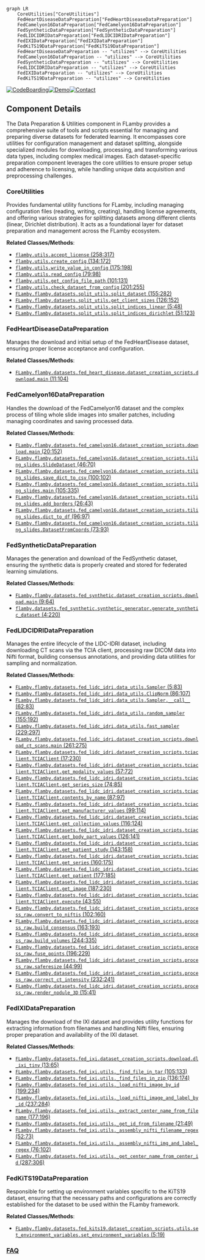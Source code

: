 ```mermaid
graph LR
    CoreUtilities["CoreUtilities"]
    FedHeartDiseaseDataPreparation["FedHeartDiseaseDataPreparation"]
    FedCamelyon16DataPreparation["FedCamelyon16DataPreparation"]
    FedSyntheticDataPreparation["FedSyntheticDataPreparation"]
    FedLIDCIDRIDataPreparation["FedLIDCIDRIDataPreparation"]
    FedIXIDataPreparation["FedIXIDataPreparation"]
    FedKiTS19DataPreparation["FedKiTS19DataPreparation"]
    FedHeartDiseaseDataPreparation -- "utilizes" --> CoreUtilities
    FedCamelyon16DataPreparation -- "utilizes" --> CoreUtilities
    FedSyntheticDataPreparation -- "utilizes" --> CoreUtilities
    FedLIDCIDRIDataPreparation -- "utilizes" --> CoreUtilities
    FedIXIDataPreparation -- "utilizes" --> CoreUtilities
    FedKiTS19DataPreparation -- "utilizes" --> CoreUtilities
```
[![CodeBoarding](https://img.shields.io/badge/Generated%20by-CodeBoarding-9cf?style=flat-square)](https://github.com/CodeBoarding/GeneratedOnBoardings)[![Demo](https://img.shields.io/badge/Try%20our-Demo-blue?style=flat-square)](https://www.codeboarding.org/demo)[![Contact](https://img.shields.io/badge/Contact%20us%20-%20contact@codeboarding.org-lightgrey?style=flat-square)](mailto:contact@codeboarding.org)

## Component Details

The Data Preparation & Utilities component in FLamby provides a comprehensive suite of tools and scripts essential for managing and preparing diverse datasets for federated learning. It encompasses core utilities for configuration management and dataset splitting, alongside specialized modules for downloading, processing, and transforming various data types, including complex medical images. Each dataset-specific preparation component leverages the core utilities to ensure proper setup and adherence to licensing, while handling unique data acquisition and preprocessing challenges.

### CoreUtilities
Provides fundamental utility functions for FLamby, including managing configuration files (reading, writing, creating), handling license agreements, and offering various strategies for splitting datasets among different clients (linear, Dirichlet distribution). It acts as a foundational layer for dataset preparation and management across the FLamby ecosystem.


**Related Classes/Methods**:

- <a href="https://github.com/owkin/FLamby/blob/master/flamby/utils.py#L258-L317" target="_blank" rel="noopener noreferrer">`flamby.utils.accept_license` (258:317)</a>
- <a href="https://github.com/owkin/FLamby/blob/master/flamby/utils.py#L134-L172" target="_blank" rel="noopener noreferrer">`flamby.utils.create_config` (134:172)</a>
- <a href="https://github.com/owkin/FLamby/blob/master/flamby/utils.py#L175-L198" target="_blank" rel="noopener noreferrer">`flamby.utils.write_value_in_config` (175:198)</a>
- <a href="https://github.com/owkin/FLamby/blob/master/flamby/utils.py#L79-L98" target="_blank" rel="noopener noreferrer">`flamby.utils.read_config` (79:98)</a>
- <a href="https://github.com/owkin/FLamby/blob/master/flamby/utils.py#L101-L131" target="_blank" rel="noopener noreferrer">`flamby.utils.get_config_file_path` (101:131)</a>
- <a href="https://github.com/owkin/FLamby/blob/master/flamby/utils.py#L201-L255" target="_blank" rel="noopener noreferrer">`flamby.utils.check_dataset_from_config` (201:255)</a>
- <a href="https://github.com/owkin/FLamby/blob/master/flamby/datasets/split_utils.py#L155-L282" target="_blank" rel="noopener noreferrer">`FLamby.flamby.datasets.split_utils.split_dataset` (155:282)</a>
- <a href="https://github.com/owkin/FLamby/blob/master/flamby/datasets/split_utils.py#L126-L152" target="_blank" rel="noopener noreferrer">`FLamby.flamby.datasets.split_utils.get_client_sizes` (126:152)</a>
- <a href="https://github.com/owkin/FLamby/blob/master/flamby/datasets/split_utils.py#L5-L48" target="_blank" rel="noopener noreferrer">`FLamby.flamby.datasets.split_utils.split_indices_linear` (5:48)</a>
- <a href="https://github.com/owkin/FLamby/blob/master/flamby/datasets/split_utils.py#L51-L123" target="_blank" rel="noopener noreferrer">`FLamby.flamby.datasets.split_utils.split_indices_dirichlet` (51:123)</a>


### FedHeartDiseaseDataPreparation
Manages the download and initial setup of the FedHeartDisease dataset, ensuring proper license acceptance and configuration.


**Related Classes/Methods**:

- <a href="https://github.com/owkin/FLamby/blob/master/flamby/datasets/fed_heart_disease/dataset_creation_scripts/download.py#L11-L104" target="_blank" rel="noopener noreferrer">`FLamby.flamby.datasets.fed_heart_disease.dataset_creation_scripts.download.main` (11:104)</a>


### FedCamelyon16DataPreparation
Handles the download of the FedCamelyon16 dataset and the complex process of tiling whole slide images into smaller patches, including managing coordinates and saving processed data.


**Related Classes/Methods**:

- <a href="https://github.com/owkin/FLamby/blob/master/flamby/datasets/fed_camelyon16/dataset_creation_scripts/download.py#L20-L152" target="_blank" rel="noopener noreferrer">`FLamby.flamby.datasets.fed_camelyon16.dataset_creation_scripts.download.main` (20:152)</a>
- <a href="https://github.com/owkin/FLamby/blob/master/flamby/datasets/fed_camelyon16/dataset_creation_scripts/tiling_slides.py#L46-L70" target="_blank" rel="noopener noreferrer">`FLamby.flamby.datasets.fed_camelyon16.dataset_creation_scripts.tiling_slides.SlideDataset` (46:70)</a>
- <a href="https://github.com/owkin/FLamby/blob/master/flamby/datasets/fed_camelyon16/dataset_creation_scripts/tiling_slides.py#L100-L102" target="_blank" rel="noopener noreferrer">`FLamby.flamby.datasets.fed_camelyon16.dataset_creation_scripts.tiling_slides.save_dict_to_csv` (100:102)</a>
- <a href="https://github.com/owkin/FLamby/blob/master/flamby/datasets/fed_camelyon16/dataset_creation_scripts/tiling_slides.py#L105-L335" target="_blank" rel="noopener noreferrer">`FLamby.flamby.datasets.fed_camelyon16.dataset_creation_scripts.tiling_slides.main` (105:335)</a>
- <a href="https://github.com/owkin/FLamby/blob/master/flamby/datasets/fed_camelyon16/dataset_creation_scripts/tiling_slides.py#L26-L43" target="_blank" rel="noopener noreferrer">`FLamby.flamby.datasets.fed_camelyon16.dataset_creation_scripts.tiling_slides.add_borders` (26:43)</a>
- <a href="https://github.com/owkin/FLamby/blob/master/flamby/datasets/fed_camelyon16/dataset_creation_scripts/tiling_slides.py#L96-L97" target="_blank" rel="noopener noreferrer">`FLamby.flamby.datasets.fed_camelyon16.dataset_creation_scripts.tiling_slides.dict_to_df` (96:97)</a>
- <a href="https://github.com/owkin/FLamby/blob/master/flamby/datasets/fed_camelyon16/dataset_creation_scripts/tiling_slides.py#L73-L93" target="_blank" rel="noopener noreferrer">`FLamby.flamby.datasets.fed_camelyon16.dataset_creation_scripts.tiling_slides.DatasetFromCoords` (73:93)</a>


### FedSyntheticDataPreparation
Manages the generation and download of the FedSynthetic dataset, ensuring the synthetic data is properly created and stored for federated learning simulations.


**Related Classes/Methods**:

- <a href="https://github.com/owkin/FLamby/blob/master/flamby/datasets/fed_synthetic/dataset_creation_scripts/download.py#L9-L64" target="_blank" rel="noopener noreferrer">`FLamby.flamby.datasets.fed_synthetic.dataset_creation_scripts.download.main` (9:64)</a>
- <a href="https://github.com/owkin/FLamby/blob/master/flamby/datasets/fed_synthetic/synthetic_generator.py#L4-L220" target="_blank" rel="noopener noreferrer">`flamby.datasets.fed_synthetic.synthetic_generator.generate_synthetic_dataset` (4:220)</a>


### FedLIDCIDRIDataPreparation
Manages the entire lifecycle of the LIDC-IDRI dataset, including downloading CT scans via the TCIA client, processing raw DICOM data into Nifti format, building consensus annotations, and providing data utilities for sampling and normalization.


**Related Classes/Methods**:

- <a href="https://github.com/owkin/FLamby/blob/master/flamby/datasets/fed_lidc_idri/data_utils.py#L5-L83" target="_blank" rel="noopener noreferrer">`FLamby.flamby.datasets.fed_lidc_idri.data_utils.Sampler` (5:83)</a>
- <a href="https://github.com/owkin/FLamby/blob/master/flamby/datasets/fed_lidc_idri/data_utils.py#L86-L107" target="_blank" rel="noopener noreferrer">`FLamby.flamby.datasets.fed_lidc_idri.data_utils.ClipNorm` (86:107)</a>
- <a href="https://github.com/owkin/FLamby/blob/master/flamby/datasets/fed_lidc_idri/data_utils.py#L62-L83" target="_blank" rel="noopener noreferrer">`FLamby.flamby.datasets.fed_lidc_idri.data_utils.Sampler.__call__` (62:83)</a>
- <a href="https://github.com/owkin/FLamby/blob/master/flamby/datasets/fed_lidc_idri/data_utils.py#L155-L192" target="_blank" rel="noopener noreferrer">`FLamby.flamby.datasets.fed_lidc_idri.data_utils.random_sampler` (155:192)</a>
- <a href="https://github.com/owkin/FLamby/blob/master/flamby/datasets/fed_lidc_idri/data_utils.py#L229-L297" target="_blank" rel="noopener noreferrer">`FLamby.flamby.datasets.fed_lidc_idri.data_utils.fast_sampler` (229:297)</a>
- <a href="https://github.com/owkin/FLamby/blob/master/flamby/datasets/fed_lidc_idri/dataset_creation_scripts/download_ct_scans.py#L261-L275" target="_blank" rel="noopener noreferrer">`FLamby.flamby.datasets.fed_lidc_idri.dataset_creation_scripts.download_ct_scans.main` (261:275)</a>
- <a href="https://github.com/owkin/FLamby/blob/master/flamby/datasets/fed_lidc_idri/dataset_creation_scripts/tciaclient.py#L17-L230" target="_blank" rel="noopener noreferrer">`FLamby.flamby.datasets.fed_lidc_idri.dataset_creation_scripts.tciaclient.TCIAClient` (17:230)</a>
- <a href="https://github.com/owkin/FLamby/blob/master/flamby/datasets/fed_lidc_idri/dataset_creation_scripts/tciaclient.py#L57-L72" target="_blank" rel="noopener noreferrer">`FLamby.flamby.datasets.fed_lidc_idri.dataset_creation_scripts.tciaclient.TCIAClient.get_modality_values` (57:72)</a>
- <a href="https://github.com/owkin/FLamby/blob/master/flamby/datasets/fed_lidc_idri/dataset_creation_scripts/tciaclient.py#L74-L85" target="_blank" rel="noopener noreferrer">`FLamby.flamby.datasets.fed_lidc_idri.dataset_creation_scripts.tciaclient.TCIAClient.get_series_size` (74:85)</a>
- <a href="https://github.com/owkin/FLamby/blob/master/flamby/datasets/fed_lidc_idri/dataset_creation_scripts/tciaclient.py#L87-L97" target="_blank" rel="noopener noreferrer">`FLamby.flamby.datasets.fed_lidc_idri.dataset_creation_scripts.tciaclient.TCIAClient.contents_by_name` (87:97)</a>
- <a href="https://github.com/owkin/FLamby/blob/master/flamby/datasets/fed_lidc_idri/dataset_creation_scripts/tciaclient.py#L99-L114" target="_blank" rel="noopener noreferrer">`FLamby.flamby.datasets.fed_lidc_idri.dataset_creation_scripts.tciaclient.TCIAClient.get_manufacturer_values` (99:114)</a>
- <a href="https://github.com/owkin/FLamby/blob/master/flamby/datasets/fed_lidc_idri/dataset_creation_scripts/tciaclient.py#L116-L124" target="_blank" rel="noopener noreferrer">`FLamby.flamby.datasets.fed_lidc_idri.dataset_creation_scripts.tciaclient.TCIAClient.get_collection_values` (116:124)</a>
- <a href="https://github.com/owkin/FLamby/blob/master/flamby/datasets/fed_lidc_idri/dataset_creation_scripts/tciaclient.py#L126-L141" target="_blank" rel="noopener noreferrer">`FLamby.flamby.datasets.fed_lidc_idri.dataset_creation_scripts.tciaclient.TCIAClient.get_body_part_values` (126:141)</a>
- <a href="https://github.com/owkin/FLamby/blob/master/flamby/datasets/fed_lidc_idri/dataset_creation_scripts/tciaclient.py#L143-L158" target="_blank" rel="noopener noreferrer">`FLamby.flamby.datasets.fed_lidc_idri.dataset_creation_scripts.tciaclient.TCIAClient.get_patient_study` (143:158)</a>
- <a href="https://github.com/owkin/FLamby/blob/master/flamby/datasets/fed_lidc_idri/dataset_creation_scripts/tciaclient.py#L160-L175" target="_blank" rel="noopener noreferrer">`FLamby.flamby.datasets.fed_lidc_idri.dataset_creation_scripts.tciaclient.TCIAClient.get_series` (160:175)</a>
- <a href="https://github.com/owkin/FLamby/blob/master/flamby/datasets/fed_lidc_idri/dataset_creation_scripts/tciaclient.py#L177-L185" target="_blank" rel="noopener noreferrer">`FLamby.flamby.datasets.fed_lidc_idri.dataset_creation_scripts.tciaclient.TCIAClient.get_patient` (177:185)</a>
- <a href="https://github.com/owkin/FLamby/blob/master/flamby/datasets/fed_lidc_idri/dataset_creation_scripts/tciaclient.py#L187-L230" target="_blank" rel="noopener noreferrer">`FLamby.flamby.datasets.fed_lidc_idri.dataset_creation_scripts.tciaclient.TCIAClient.get_image` (187:230)</a>
- <a href="https://github.com/owkin/FLamby/blob/master/flamby/datasets/fed_lidc_idri/dataset_creation_scripts/tciaclient.py#L43-L55" target="_blank" rel="noopener noreferrer">`FLamby.flamby.datasets.fed_lidc_idri.dataset_creation_scripts.tciaclient.TCIAClient.execute` (43:55)</a>
- <a href="https://github.com/owkin/FLamby/blob/master/flamby/datasets/fed_lidc_idri/dataset_creation_scripts/process_raw.py#L102-L160" target="_blank" rel="noopener noreferrer">`FLamby.flamby.datasets.fed_lidc_idri.dataset_creation_scripts.process_raw.convert_to_niftis` (102:160)</a>
- <a href="https://github.com/owkin/FLamby/blob/master/flamby/datasets/fed_lidc_idri/dataset_creation_scripts/process_raw.py#L163-L193" target="_blank" rel="noopener noreferrer">`FLamby.flamby.datasets.fed_lidc_idri.dataset_creation_scripts.process_raw.build_consensus` (163:193)</a>
- <a href="https://github.com/owkin/FLamby/blob/master/flamby/datasets/fed_lidc_idri/dataset_creation_scripts/process_raw.py#L244-L335" target="_blank" rel="noopener noreferrer">`FLamby.flamby.datasets.fed_lidc_idri.dataset_creation_scripts.process_raw.build_volumes` (244:335)</a>
- <a href="https://github.com/owkin/FLamby/blob/master/flamby/datasets/fed_lidc_idri/dataset_creation_scripts/process_raw.py#L196-L229" target="_blank" rel="noopener noreferrer">`FLamby.flamby.datasets.fed_lidc_idri.dataset_creation_scripts.process_raw.fuse_points` (196:229)</a>
- <a href="https://github.com/owkin/FLamby/blob/master/flamby/datasets/fed_lidc_idri/dataset_creation_scripts/process_raw.py#L44-L99" target="_blank" rel="noopener noreferrer">`FLamby.flamby.datasets.fed_lidc_idri.dataset_creation_scripts.process_raw.saferesize` (44:99)</a>
- <a href="https://github.com/owkin/FLamby/blob/master/flamby/datasets/fed_lidc_idri/dataset_creation_scripts/process_raw.py#L232-L241" target="_blank" rel="noopener noreferrer">`FLamby.flamby.datasets.fed_lidc_idri.dataset_creation_scripts.process_raw.correct_ct_intensity` (232:241)</a>
- <a href="https://github.com/owkin/FLamby/blob/master/flamby/datasets/fed_lidc_idri/dataset_creation_scripts/process_raw.py#L15-L41" target="_blank" rel="noopener noreferrer">`FLamby.flamby.datasets.fed_lidc_idri.dataset_creation_scripts.process_raw.render_nodule_3D` (15:41)</a>


### FedIXIDataPreparation
Manages the download of the IXI dataset and provides utility functions for extracting information from filenames and handling Nifti files, ensuring proper preparation and availability of the IXI dataset.


**Related Classes/Methods**:

- <a href="https://github.com/owkin/FLamby/blob/master/flamby/datasets/fed_ixi/dataset_creation_scripts/download.py#L13-L65" target="_blank" rel="noopener noreferrer">`FLamby.flamby.datasets.fed_ixi.dataset_creation_scripts.download.dl_ixi_tiny` (13:65)</a>
- <a href="https://github.com/owkin/FLamby/blob/master/flamby/datasets/fed_ixi/utils.py#L105-L133" target="_blank" rel="noopener noreferrer">`FLamby.flamby.datasets.fed_ixi.utils._find_file_in_tar` (105:133)</a>
- <a href="https://github.com/owkin/FLamby/blob/master/flamby/datasets/fed_ixi/utils.py#L136-L174" target="_blank" rel="noopener noreferrer">`FLamby.flamby.datasets.fed_ixi.utils._find_files_in_zip` (136:174)</a>
- <a href="https://github.com/owkin/FLamby/blob/master/flamby/datasets/fed_ixi/utils.py#L199-L234" target="_blank" rel="noopener noreferrer">`FLamby.flamby.datasets.fed_ixi.utils._load_nifti_image_by_id` (199:234)</a>
- <a href="https://github.com/owkin/FLamby/blob/master/flamby/datasets/fed_ixi/utils.py#L237-L284" target="_blank" rel="noopener noreferrer">`FLamby.flamby.datasets.fed_ixi.utils._load_nifti_image_and_label_by_id` (237:284)</a>
- <a href="https://github.com/owkin/FLamby/blob/master/flamby/datasets/fed_ixi/utils.py#L177-L196" target="_blank" rel="noopener noreferrer">`FLamby.flamby.datasets.fed_ixi.utils._extract_center_name_from_filename` (177:196)</a>
- <a href="https://github.com/owkin/FLamby/blob/master/flamby/datasets/fed_ixi/utils.py#L21-L49" target="_blank" rel="noopener noreferrer">`FLamby.flamby.datasets.fed_ixi.utils._get_id_from_filename` (21:49)</a>
- <a href="https://github.com/owkin/FLamby/blob/master/flamby/datasets/fed_ixi/utils.py#L52-L73" target="_blank" rel="noopener noreferrer">`FLamby.flamby.datasets.fed_ixi.utils._assembly_nifti_filename_regex` (52:73)</a>
- <a href="https://github.com/owkin/FLamby/blob/master/flamby/datasets/fed_ixi/utils.py#L76-L102" target="_blank" rel="noopener noreferrer">`FLamby.flamby.datasets.fed_ixi.utils._assembly_nifti_img_and_label_regex` (76:102)</a>
- <a href="https://github.com/owkin/FLamby/blob/master/flamby/datasets/fed_ixi/utils.py#L287-L306" target="_blank" rel="noopener noreferrer">`FLamby.flamby.datasets.fed_ixi.utils._get_center_name_from_center_id` (287:306)</a>


### FedKiTS19DataPreparation
Responsible for setting up environment variables specific to the KiTS19 dataset, ensuring that the necessary paths and configurations are correctly established for the dataset to be used within the FLamby framework.


**Related Classes/Methods**:

- <a href="https://github.com/owkin/FLamby/blob/master/flamby/datasets/fed_kits19/dataset_creation_scripts/utils/set_environment_variables.py#L5-L19" target="_blank" rel="noopener noreferrer">`FLamby.flamby.datasets.fed_kits19.dataset_creation_scripts.utils.set_environment_variables.set_environment_variables` (5:19)</a>




### [FAQ](https://github.com/CodeBoarding/GeneratedOnBoardings/tree/main?tab=readme-ov-file#faq)
